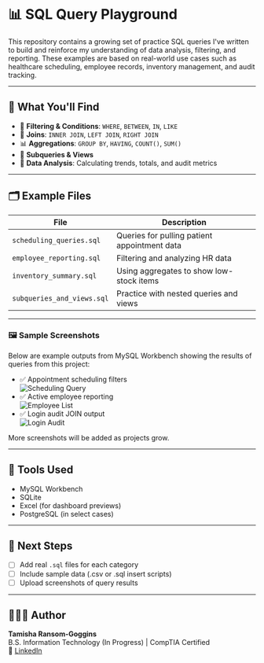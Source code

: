 # 📊 SQL Query Playground

This repository contains a growing set of practice SQL queries I've written to build and reinforce my understanding of data analysis, filtering, and reporting. These examples are based on real-world use cases such as healthcare scheduling, employee records, inventory management, and audit tracking.

---

## 🧠 What You'll Find

- 🔎 **Filtering & Conditions**: `WHERE`, `BETWEEN`, `IN`, `LIKE`
- 🔗 **Joins**: `INNER JOIN`, `LEFT JOIN`, `RIGHT JOIN`
- 📊 **Aggregations**: `GROUP BY`, `HAVING`, `COUNT()`, `SUM()`
- 📁 **Subqueries & Views**
- 🧮 **Data Analysis**: Calculating trends, totals, and audit metrics

---

## 🗂️ Example Files

| File | Description |
|------|-------------|
| `scheduling_queries.sql` | Queries for pulling patient appointment data |
| `employee_reporting.sql` | Filtering and analyzing HR data |
| `inventory_summary.sql` | Using aggregates to show low-stock items |
| `subqueries_and_views.sql` | Practice with nested queries and views |

---

### 🖼️ Sample Screenshots

Below are example outputs from MySQL Workbench showing the results of queries from this project:

- ✅ Appointment scheduling filters  
  ![Scheduling Query](./screenshots/scheduling_query_result1.png)
- ✅ Active employee reporting  
  ![Employee List](./screenshots/employee_list_active1.png)
- ✅ Login audit JOIN output  
  ![Login Audit](./screenshots/joins_login_audit.png)

More screenshots will be added as projects grow.

---

## 📌 Tools Used
- MySQL Workbench
- SQLite
- Excel (for dashboard previews)
- PostgreSQL (in select cases)

---

## 📝 Next Steps
- [ ] Add real `.sql` files for each category
- [ ] Include sample data (.csv or .sql insert scripts)
- [ ] Upload screenshots of query results

---

## 👩🏽‍💻 Author
**Tamisha Ransom-Goggins**  
B.S. Information Technology (In Progress) | CompTIA Certified  
🔗 [LinkedIn](https://www.linkedin.com/in/tamisha-ransom)

